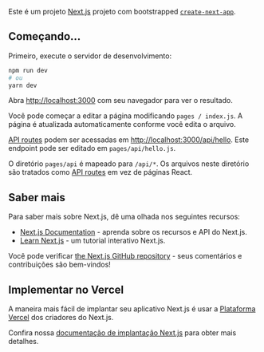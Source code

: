 Este é um projeto [Next.js](https://nextjs.org/) projeto com bootstrapped [`create-next-app`](https://github.com/vercel/next.js/tree/canary/packages/create-next-app).

## Começando...

Primeiro, execute o servidor de desenvolvimento:

```bash
npm run dev
# ou
yarn dev
```

Abra [http://localhost:3000](http://localhost:3000) com seu navegador para ver o resultado.

Você pode começar a editar a página modificando `pages / index.js`. A página é atualizada automaticamente conforme você edita o arquivo.

[API routes](https://nextjs.org/docs/api-routes/introduction) podem ser acessadas em [http://localhost:3000/api/hello](http://localhost:3000/api/hello). Este endpoint pode ser editado em `pages/api/hello.js`.

O diretório `pages/api` é mapeado para `/api/*`. Os arquivos neste diretório são tratados como [API routes](https://nextjs.org/docs/api-routes/introduction) em vez de páginas React.

## Saber mais

Para saber mais sobre Next.js, dê uma olhada nos seguintes recursos:

- [Next.js Documentation](https://nextjs.org/docs) - aprenda sobre os recursos e API do Next.js.
- [Learn Next.js](https://nextjs.org/learn) - um tutorial interativo Next.js.

Você pode verificar [the Next.js GitHub repository](https://github.com/vercel/next.js/) - seus comentários e contribuições são bem-vindos!

## Implementar no Vercel

A maneira mais fácil de implantar seu aplicativo Next.js é usar a [Plataforma Vercel](https://vercel.com/new?utm_medium=default-template&filter=next.js&utm_source=create-next-app&utm_campaign=create-next-app-readme) dos criadores do Next.js.

Confira nossa [documentação de implantação Next.js](https://nextjs.org/docs/deployment) para obter mais detalhes.
